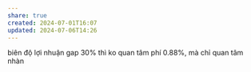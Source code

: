 ```yaml
---
share: true
created: 2024-07-01T16:07
updated: 2024-07-06T14:26
---
```

biên độ lợi nhuận
gap 30% thì ko quan tâm phí 0.88%, mà chỉ quan tâm nhàn